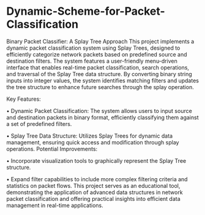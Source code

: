 # Dynamic-Scheme-for-Packet-Classification
Binary Packet Classifier: A Splay Tree Approach
This project implements a dynamic packet classification system using Splay Trees, designed to efficiently categorize network packets based on predefined source and destination filters. The system features a user-friendly menu-driven interface that enables real-time packet classification, search operations, and traversal of the Splay Tree data structure. By converting binary string inputs into integer values, the system identifies matching filters and updates the tree structure to enhance future searches through the splay operation.

Key Features:

•	Dynamic Packet Classification: The system allows users to input source and destination packets in binary format, efficiently classifying them against a set of predefined filters.

•	Splay Tree Data Structure: Utilizes Splay Trees for dynamic data management, ensuring quick access and modification through splay operations.
Potential Improvements:

•	Incorporate visualization tools to graphically represent the Splay Tree structure.

•	Expand filter capabilities to include more complex filtering criteria and statistics on packet flows.
This project serves as an educational tool, demonstrating the application of advanced data structures in network packet classification and offering practical insights into efficient data management in real-time applications.
